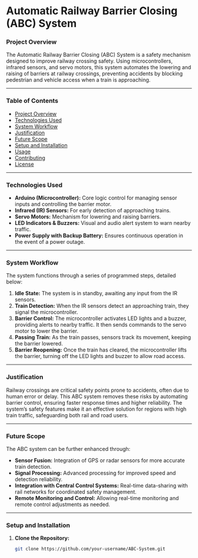 # Automatic Railway Barrier Closing (ABC) System

### Project Overview
The Automatic Railway Barrier Closing (ABC) System is a safety mechanism designed to improve railway crossing safety. Using microcontrollers, infrared sensors, and servo motors, this system automates the lowering and raising of barriers at railway crossings, preventing accidents by blocking pedestrian and vehicle access when a train is approaching.

---

### Table of Contents
- [Project Overview](#project-overview)
- [Technologies Used](#technologies-used)
- [System Workflow](#system-workflow)
- [Justification](#justification)
- [Future Scope](#future-scope)
- [Setup and Installation](#setup-and-installation)
- [Usage](#usage)
- [Contributing](#contributing)
- [License](#license)

---

### Technologies Used
- **Arduino (Microcontroller):** Core logic control for managing sensor inputs and controlling the barrier motor.
- **Infrared (IR) Sensors:** For early detection of approaching trains.
- **Servo Motors:** Mechanism for lowering and raising barriers.
- **LED Indicators & Buzzers:** Visual and audio alert system to warn nearby traffic.
- **Power Supply with Backup Battery:** Ensures continuous operation in the event of a power outage.

---

### System Workflow
The system functions through a series of programmed steps, detailed below:
1. **Idle State:** The system is in standby, awaiting any input from the IR sensors.
2. **Train Detection:** When the IR sensors detect an approaching train, they signal the microcontroller.
3. **Barrier Control:** The microcontroller activates LED lights and a buzzer, providing alerts to nearby traffic. It then sends commands to the servo motor to lower the barrier.
4. **Passing Train:** As the train passes, sensors track its movement, keeping the barrier lowered.
5. **Barrier Reopening:** Once the train has cleared, the microcontroller lifts the barrier, turning off the LED lights and buzzer to allow road access.

---

### Justification
Railway crossings are critical safety points prone to accidents, often due to human error or delay. This ABC system removes these risks by automating barrier control, ensuring faster response times and higher reliability. The system’s safety features make it an effective solution for regions with high train traffic, safeguarding both rail and road users.

---

### Future Scope
The ABC system can be further enhanced through:
- **Sensor Fusion:** Integration of GPS or radar sensors for more accurate train detection.
- **Signal Processing:** Advanced processing for improved speed and detection reliability.
- **Integration with Central Control Systems:** Real-time data-sharing with rail networks for coordinated safety management.
- **Remote Monitoring and Control:** Allowing real-time monitoring and remote control adjustments as needed.

---

### Setup and Installation
1. **Clone the Repository:**
   ```bash
   git clone https://github.com/your-username/ABC-System.git
